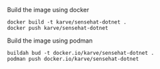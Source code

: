 Build the image using docker
```
docker build -t karve/sensehat-dotnet .
docker push karve/sensehat-dotnet
```

Build the image using podman 
```
buildah bud -t docker.io/karve/sensehat-dotnet .
podman push docker.io/karve/sensehat-dotnet
```
